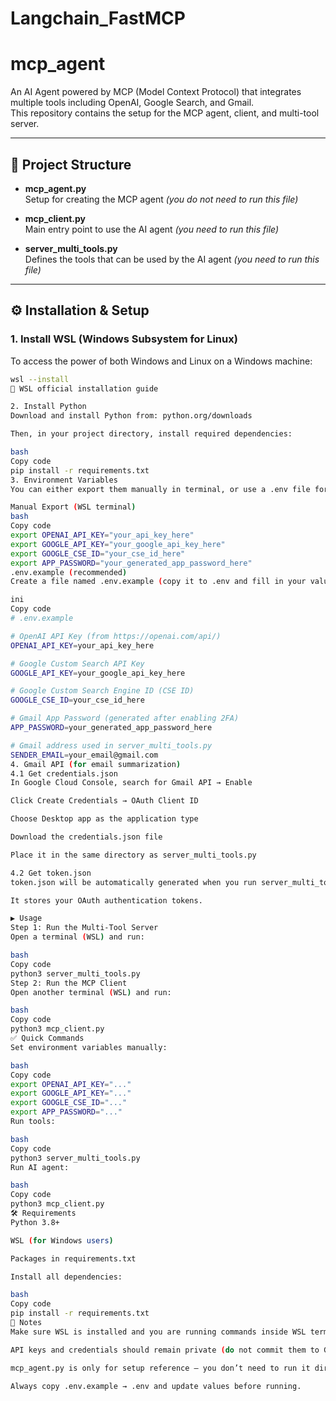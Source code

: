 # Langchain_FastMCP

# ****mcp_agent****

An AI Agent powered by MCP (Model Context Protocol) that integrates multiple tools including OpenAI, Google Search, and Gmail.  
This repository contains the setup for the MCP agent, client, and multi-tool server.

---

## 📂 Project Structure

- **mcp_agent.py**  
  Setup for creating the MCP agent *(you do not need to run this file)*  

- **mcp_client.py**  
  Main entry point to use the AI agent *(you need to run this file)*  

- **server_multi_tools.py**  
  Defines the tools that can be used by the AI agent *(you need to run this file)*  

---

## ⚙️ Installation & Setup

### 1. Install WSL (Windows Subsystem for Linux)
To access the power of both Windows and Linux on a Windows machine:

```bash
wsl --install
📖 WSL official installation guide

2. Install Python
Download and install Python from: python.org/downloads

Then, in your project directory, install required dependencies:

bash
Copy code
pip install -r requirements.txt
3. Environment Variables
You can either export them manually in terminal, or use a .env file for convenience.

Manual Export (WSL terminal)
bash
Copy code
export OPENAI_API_KEY="your_api_key_here"
export GOOGLE_API_KEY="your_google_api_key_here"
export GOOGLE_CSE_ID="your_cse_id_here"
export APP_PASSWORD="your_generated_app_password_here"
.env.example (recommended)
Create a file named .env.example (copy it to .env and fill in your values):

ini
Copy code
# .env.example

# OpenAI API Key (from https://openai.com/api/)
OPENAI_API_KEY=your_api_key_here

# Google Custom Search API Key
GOOGLE_API_KEY=your_google_api_key_here

# Google Custom Search Engine ID (CSE ID)
GOOGLE_CSE_ID=your_cse_id_here

# Gmail App Password (generated after enabling 2FA)
APP_PASSWORD=your_generated_app_password_here

# Gmail address used in server_multi_tools.py
SENDER_EMAIL=your_email@gmail.com
4. Gmail API (for email summarization)
4.1 Get credentials.json
In Google Cloud Console, search for Gmail API → Enable

Click Create Credentials → OAuth Client ID

Choose Desktop app as the application type

Download the credentials.json file

Place it in the same directory as server_multi_tools.py

4.2 Get token.json
token.json will be automatically generated when you run server_multi_tools.py for the first time.

It stores your OAuth authentication tokens.

▶️ Usage
Step 1: Run the Multi-Tool Server
Open a terminal (WSL) and run:

bash
Copy code
python3 server_multi_tools.py
Step 2: Run the MCP Client
Open another terminal (WSL) and run:

bash
Copy code
python3 mcp_client.py
✅ Quick Commands
Set environment variables manually:

bash
Copy code
export OPENAI_API_KEY="..."
export GOOGLE_API_KEY="..."
export GOOGLE_CSE_ID="..."
export APP_PASSWORD="..."
Run tools:

bash
Copy code
python3 server_multi_tools.py
Run AI agent:

bash
Copy code
python3 mcp_client.py
🛠 Requirements
Python 3.8+

WSL (for Windows users)

Packages in requirements.txt

Install all dependencies:

bash
Copy code
pip install -r requirements.txt
📌 Notes
Make sure WSL is installed and you are running commands inside WSL terminal.

API keys and credentials should remain private (do not commit them to GitHub).

mcp_agent.py is only for setup reference — you don’t need to run it directly.

Always copy .env.example → .env and update values before running.
